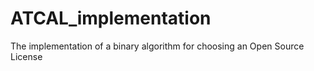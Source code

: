 # ATCAL_implementation
The implementation of a binary algorithm for choosing an Open Source License

